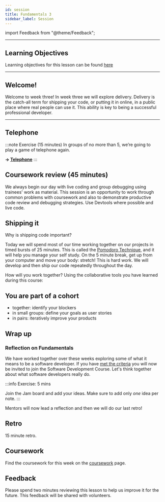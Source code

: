 ```yaml
---
id: session
title: Fundamentals 3
sidebar_label: Session
---
```


import Feedback from "@theme/Feedback";

---

## Learning Objectives

Learning objectives for this lesson can be found [here](./learning-objectives.md)

---

## Welcome!

Welcome to week three! In week three we will explore delivery. Delivery is the catch-all term for shipping your code, or putting it in online, in a public place where real people can use it. This ability is key to being a successful professional developer.

---

## Telephone

:::note Exercise (15 minutes)
In groups of no more than 5, we’re going to play a game of telephone again.

**&rarr; [Telephone](https://garticphone.com/)**
:::

## Coursework review (45 minutes)

We always begin our day with live coding and group debugging using trainees' work as material. This session is an opportunity to work through common problems with coursework and also to demonstrate productive code review and debugging strategies. Use Devtools where possible and live code.

## Shipping it

Why is shipping code important?

Today we will spend most of our time working together on our projects in timed bursts of 25 minutes. This is called the [Pomodoro Technique](https://en.wikipedia.org/wiki/Pomodoro_Technique), and it will help you manage your self study. On the 5 minute break, get up from your computer and move your body: stretch! This is hard work. We will develop and then ship our code repeatedly throughout the day.

How will you work together? Using the collaborative tools you have learned during this course:

## You are part of a cohort

- together: identify your blockers
- in small groups: define your goals as user stories
- in pairs: iteratively improve your products

## Wrap up

### Reflection on Fundamentals

We have worked together over these weeks exploring some of what it means to be a software developer. If you have [met the criteria](./graduation/criteria) you will now be invited to join the Software Development Course. Let's think together about what software developers really do.

:::info Exercise: 5 mins

Join the Jam board and add your ideas. Make sure to add only _one_ idea per note.
:::

Mentors will now lead a reflection and then we will do our last retro!

## Retro

15 minute retro.

## Coursework

Find the coursework for this week on the [coursework](./coursework) page.

## Feedback

Please spend two minutes reviewing this lesson to help us improve it for the future. This feedback will be shared with volunteers.

<Feedback module="Fundamentals" week="Week 1" />
